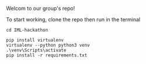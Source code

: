 Welcom to our group's repo!

To start working, clone the repo
then run in the terminal
```
cd IML-hackathon

pip install virtualenv
virtualenv --python python3 venv
.\venv\Scripts\activate
pip install -r requirements.txt
```